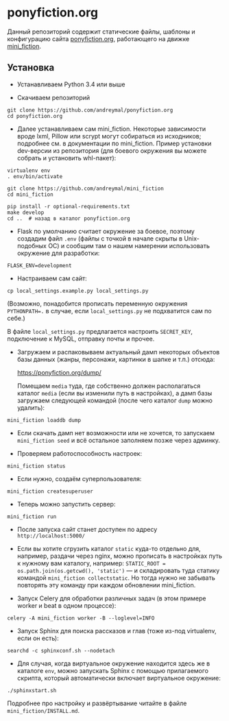 # ponyfiction.org

Данный репозиторий содержит статические файлы, шаблоны и конфигурацию сайта
[ponyfiction.org](https://ponyfiction.org/), работающего на движке
[mini_fiction](https://github.com/andreymal/mini_fiction).


## Установка

* Устанавливаем Python 3.4 или выше

* Скачиваем репозиторий

```
git clone https://github.com/andreymal/ponyfiction.org
cd ponyfiction.org
```

* Далее устанавливаем сам mini_fiction. Некоторые зависимости вроде
  lxml, Pillow или scrypt могут собираться из исходников; подробнее
  см. в документации по mini_fiction. Пример установки dev-версии
  из репозитория (для боевого окружения вы можете собрать и установить
  whl-пакет):

```
virtualenv env
. env/bin/activate

git clone https://github.com/andreymal/mini_fiction
cd mini_fiction

pip install -r optional-requirements.txt
make develop
cd ..  # назад в каталог ponyfiction.org
```

* Flask по умолчанию считает окружение за боевое, поэтому создадим файл `.env`
  (файлы с точкой в начале скрыты в Unix-подобных ОС) и сообщим там о нашем
  намерении использовать окружение для разработки:

```
FLASK_ENV=development
```

* Настраиваем сам сайт:

```
cp local_settings.example.py local_settings.py
```

(Возможно, понадобится прописать переменную окружения `PYTHONPATH=.` в случае,
если `local_settings.py` не подхватится сам по себе.)

В файле `local_settings.py` предлагается настроить `SECRET_KEY`, подключение
к MySQL, отправку почты и прочее.

* Загружаем и распаковываем актуальный дамп некоторых объектов базы данных
  (жанры, персонажи, картинки в шапке и т.п.) отсюда:

  https://ponyfiction.org/dump/

  Помещаем `media` туда, где собственно должен располагаться каталог `media`
  (если вы изменили путь в настройках), а дамп базы загружаем следующей
  командой (после чего каталог `dump` можно удалить):

```
mini_fiction loaddb dump
```

* Если скачать дамп нет возможности или не хочется, то запускаем
  `mini_fiction seed` и всё остальное заполняем позже через админку.

* Проверяем работоспособность настроек:

```
mini_fiction status
```

* Если нужно, создаём суперпользователя:

```
mini_fiction createsuperuser
```

* Теперь можно запустить сервер:

```
mini_fiction run
```

* После запуска сайт станет доступен по адресу `http://localhost:5000/`

* Если вы хотите сгрузить каталог `static` куда-то отдельно для, например,
  раздачи через nginx, можно прописать в настройках путь к нужному вам
  каталогу, например: `STATIC_ROOT = os.path.join(os.getcwd(), 'static')` —
  и складировать туда статику командой `mini_fiction collectstatic`. Но тогда
  нужно не забывать повторять эту команду при каждом обновлении mini_fiction.

* Запуск Celery для обработки различных задач (в этом примере worker и beat
  в одном процессе):

```
celery -A mini_fiction worker -B --loglevel=INFO
```

* Запуск Sphinx для поиска рассказов и глав (тоже из-под virtualenv, если
  он есть):

```
searchd -c sphinxconf.sh --nodetach
```

* Для случая, когда виртуальное окружение находится здесь же в каталоге `env`,
  можно запускать Sphinx с помощью прилагаемого скрипта, который автоматически
  включает виртуальное окружение:

```
./sphinxstart.sh
```

Подробнее про настройку и развёртывание читайте в файле
`mini_fiction/INSTALL.md`.
